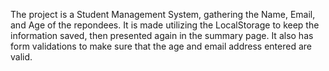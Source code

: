 The project is a Student Management System, gathering the Name, Email, and Age of the repondees. 
It is made utilizing the LocalStorage to keep the information saved, then presented again in the summary page.
It also has form validations to make sure that the age and email address entered are valid.
